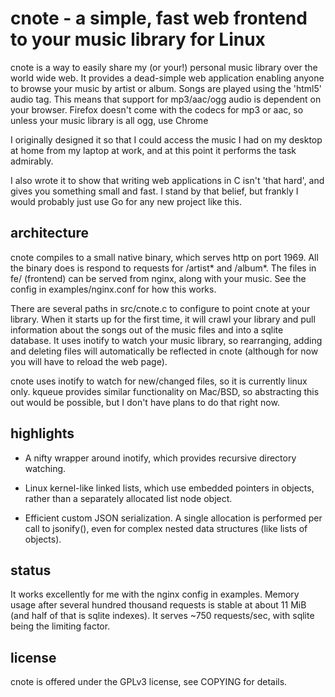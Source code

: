 cnote - a simple, fast web frontend to your music library for Linux
===================================================================

cnote is a way to easily share my (or your!) personal music library
over the world wide web.  It provides a dead-simple web application
enabling anyone to browse your music by artist or album.  Songs are
played using the 'html5' audio tag.  This means that support for
mp3/aac/ogg audio is dependent on your browser.  Firefox doesn't come
with the codecs for mp3 or aac, so unless your music library is all
ogg, use Chrome

I originally designed it so that I could access the music I had on my
desktop at home from my laptop at work, and at this point it performs
the task admirably.

I also wrote it to show that writing web applications in C isn't 'that
hard', and gives you something small and fast.  I stand by that
belief, but frankly I would probably just use Go for any new project
like this.


architecture
------------

cnote compiles to a small native binary, which serves http on port
1969. All the binary does is respond to requests for /artist* and
/album*.  The files in fe/ (frontend) can be served from nginx, along
with your music.  See the config in examples/nginx.conf for how this
works.

There are several paths in src/cnote.c to configure to point cnote at
your library.  When it starts up for the first time, it will crawl
your library and pull information about the songs out of the music
files and into a sqlite database.  It uses inotify to watch your music
library, so rearranging, adding and deleting files will automatically
be reflected in cnote (although for now you will have to reload the
web page).

cnote uses inotify to watch for new/changed files, so it is currently
linux only.  kqueue provides similar functionality on Mac/BSD, so
abstracting this out would be possible, but I don't have plans to do
that right now.


highlights
----------

- A nifty wrapper around inotify, which provides recursive directory
  watching.

- Linux kernel-like linked lists, which use embedded pointers in
  objects, rather than a separately allocated list node object.

- Efficient custom JSON serialization.  A single allocation is
  performed per call to jsonify(), even for complex nested data
  structures (like lists of objects).


status
------

It works excellently for me with the nginx config in examples.  Memory
usage after several hundred thousand requests is stable at about 11
MiB (and half of that is sqlite indexes).  It serves ~750
requests/sec, with sqlite being the limiting factor.


license
-------

cnote is offered under the GPLv3 license, see COPYING for details.
